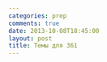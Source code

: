 ```yaml
---
categories: prep
comments: true
date: 2013-10-08T18:45:00
layout: post
title: Темы для 361
---
```


